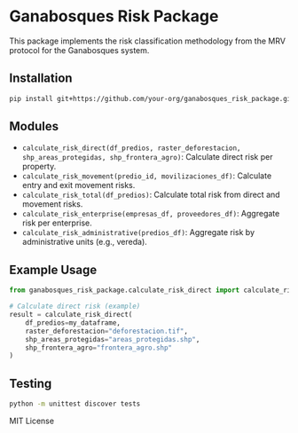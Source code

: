 # Ganabosques Risk Package

This package implements the risk classification methodology from the MRV protocol for the Ganabosques system.

## Installation

```bash
pip install git+https://github.com/your-org/ganabosques_risk_package.git
```

## Modules

- `calculate_risk_direct(df_predios, raster_deforestacion, shp_areas_protegidas, shp_frontera_agro)`: Calculate direct risk per property.
- `calculate_risk_movement(predio_id, movilizaciones_df)`: Calculate entry and exit movement risks.
- `calculate_risk_total(df_predios)`: Calculate total risk from direct and movement risks.
- `calculate_risk_enterprise(empresas_df, proveedores_df)`: Aggregate risk per enterprise.
- `calculate_risk_administrative(predios_df)`: Aggregate risk by administrative units (e.g., vereda).

## Example Usage

```python
from ganabosques_risk_package.calculate_risk_direct import calculate_risk_direct

# Calculate direct risk (example)
result = calculate_risk_direct(
    df_predios=my_dataframe,
    raster_deforestacion="deforestacion.tif",
    shp_areas_protegidas="areas_protegidas.shp",
    shp_frontera_agro="frontera_agro.shp"
)
```

## Testing

```bash
python -m unittest discover tests
```

MIT License